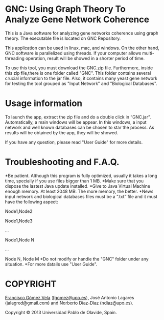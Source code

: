 ﻿GNC: Using Graph Theory To Analyze Gene Network Coherence
===========================================

This is a Java software for analyzing gene networks coherence using graph theory.
The executable file is located on GNC Repository.

This application can be used in linux, mac, and windows. On the other hand, GNC software is parallelized using threads. If your computer allows multi-threading operation, result will be showed in a shorter period of time.

To use this tool, you must download the GNC.zip file. Furthermore, inside this zip file,there is one folder called "GNC". This folder contains several crucial information to the jar file. Also, it contains many yeast gene network for testing the tool grouped as "Input Network" and "Biological Databases". 


Usage information
=================

To launch the app, extract the zip file and do a double click in “GNC.jar”. Automatically, a main windows will be appear. In this windows, a input network and well known databases can be chosen to star the process. As results will be obtained by the app, they will be showed.

If you have any question, please read "User Guide" for more details.


Troubleshooting and F.A.Q.
==========================

*Be patient. Although this program is fully optimized, usually it takes a long time, specially if you use files bigger than 1 MB.
*Make sure that you dispose the lastest Java update installed.
*Give to Java Virtual Machine enough memory. At least 2048 MB. The more memory, the better.
*News input network and biological databases files must be a “.txt” file and it must have the following aspect:

Node1,Node2

Node1,Node3

...

Node1,Node N

...

Node N, Node M
*Do not modify or handle the "GNC" folder under any situation.
*For more datails use "User Guide".


COPYRIGHT
=========
<a href="http://www.upo.es/eps/fgomez/">Francisco Gómez Vela</a> (<a href="mailto:fgomez@upo.es">fgomez@upo.es</a>), José Antonio Lagares (<a href="mailto:jalagrod@gmail.com">jalagrod@gmail.com</a>) and <a href="http://www.upo.es/eps/ndiaz/">Norberto Díaz-Díaz</a> (<a href="mailto:ndiaz@upo.es">ndiaz@upo.es</a>). 

Copyright © 2013 Universidad Pablo de Olavide, Spain.
